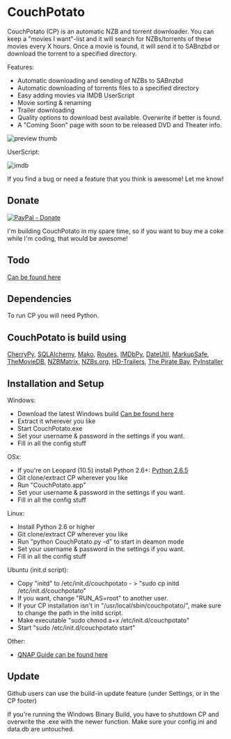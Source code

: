 CouchPotato
=====

CouchPotato (CP) is an automatic NZB and torrent downloader. You can keep a "movies I want"-list and it will search for NZBs/torrents of these movies every X hours.
Once a movie is found, it will send it to SABnzbd or download the torrent to a specified directory.

Features:

* Automatic downloading and sending of NZBs to SABnzbd
* Automatic downloading of torrents files to a specified directory
* Easy adding movies via IMDB UserScript
* Movie sorting & renaming
* Trailer downloading
* Quality options to download best available. Overwrite if better is found.
* A "Coming Soon" page with soon to be released DVD and Theater info.


![preview thumb](http://github.com/RuudBurger/CouchPotato/raw/master/media/images/screenshot.png)

UserScript:

![imdb](http://github.com/RuudBurger/CouchPotato/raw/master/media/images/userscriptPreview.png)

If you find a bug or need a feature that you think is awesome! Let me know!

## Donate

[![PayPal - Donate](https://www.paypal.com/en_US/i/btn/btn_donate_LG.gif)](https://www.paypal.com/cgi-bin/webscr?cmd=_donations&business=GFWSRM6L43T2S&lc=US&item_name=A%20more%20awesome%20CouchPotato&currency_code=EUR&bn=PP%2dDonationsBF%3abtn_donate_LG%2egif%3aNonHosted)

I'm building CouchPotato in my spare time, so if you want to buy me a coke while I'm coding, that would be awesome!


## Todo

[Can be found here](http://github.com/RuudBurger/CouchPotato/blob/master/todo.md)

## Dependencies

To run CP you will need Python.

## CouchPotato is build using

[CherryPy](http://www.cherrypy.org/),
[SQLAlchemy](http://www.sqlalchemy.org/),
[Mako](http://www.makotemplates.org/),
[Routes](http://routes.groovie.org/),
[IMDbPy](http://imdbpy.sourceforge.net/),
[DateUtil](http://labix.org/python-dateutil),
[MarkupSafe](http://pypi.python.org/pypi/MarkupSafe),
[TheMovieDB](http://www.themoviedb.org/),
[NZBMatrix](http://nzbmatrix.com/),
[NZBs.org](http://www.nzbs.org/),
[HD-Trailers](http://www.hd-trailers.net/),
[The Pirate Bay](http://thepiratebay.org/),
[PyInstaller](http://www.pyinstaller.org/)




## Installation and Setup

Windows:

* Download the latest Windows build [Can be found here](http://github.com/RuudBurger/CouchPotato/downloads)
* Extract it wherever you like
* Start CouchPotato.exe
* Set your username & password in the settings if you want.
* Fill in all the config stuff

OSx:

* If you're on Leopard (10.5) install Python 2.6+: [Python 2.6.5](http://www.python.org/download/releases/2.6.5/)
* Git clone/extract CP wherever you like
* Run "CouchPotato.app"
* Set your username & password in the settings if you want.
* Fill in all the config stuff

Linux:

* Install Python 2.6 or higher
* Git clone/extract CP wherever you like
* Run "python CouchPotato.py -d" to start in deamon mode
* Set your username & password in the settings if you want.
* Fill in all the config stuff

Ubuntu (init.d script):

* Copy "initd" to /etc/init.d/couchpotato - > "sudo cp initd /etc/init.d/couchpotato"
* If you want, change "RUN_AS=root" to another user.
* If your CP installation isn't in "/usr/local/sbin/couchpotato/", make sure to change the path in the initd script.
* Make executable "sudo chmod a+x /etc/init.d/couchpotato"
* Start "sudo /etc/init.d/couchpotato start"

Other:

* [QNAP Guide can be found here](http://forums.sabnzbd.org/index.php?topic=4636.msg33541#msg33541)

## Update

Github users can use the build-in update feature (under Settings, or in the CP footer)

If you're running the Windows Binary Build, you have to shutdown CP and overwrite the .exe with the newer function.
Make sure your config.ini and data.db are untouched.
